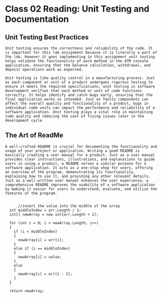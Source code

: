 # Class 02 Reading: Unit Testing and Documentation

## Unit Testing Best Practices

    Unit testing ensures the correctness and reliability of the code. It is important for this lab assignment because it is literally a part of the lab. However it goes implementing in this assignment unit testing helps validate the functionality of each method in the ATM console application, ensuring that the balance calculation, withdrawal, and deposit operations work as expected.
    
    Unit testing is like quality control in a manufacturing process. Just as each component or unit of a product undergoes rigorous testing to ensure it meets the required specifications, unit testing in software development verifies that each method or unit of code functions correctly. It helps identify and catch bugs early, ensuring that the final application works as intended. Just as faulty components can affect the overall quality and functionality of a product, bugs in individual code units can impact the performance and reliability of a software application. Unit testing plays a vital role in maintaining code quality and reducing the cost of fixing issues later in the development cycle.

## The Art of ReadMe

    A well-crafted README is crucial for documenting the functionality and usage of your project or application. Writing a good README is basically creating a user manual for a product. Just as a user manual provides clear instructions, illustrations, and explanations to guide users in using a product, a README serves a similar purpose for a software application. It acts as a one-stop shop for users, offering an overview of the program, demonstrating its functionality, explaining how to use it, and providing any other relevant details. Just as a well-written user manual enhances the user experience, a comprehensive README improves the usability of a software application by making it easier for users to understand, evaluate, and utilize the features of the program.


          //insert the value into the middle of the array
      int middleIndex = arr.Length / 2;
      int[] newArray = new int[arr.Length + 1];

      for (int i = 0; i < newArray.Length; i++)
      {
        if (i < middleIndex)
        {
          newArray[i] = arr[i];
        }
        else if (i == middleIndex)
        {
          newArray[i] = value;
        }
        else
        {
          newArray[i] = arr[i - 1];
        }
      }

      return newArray;